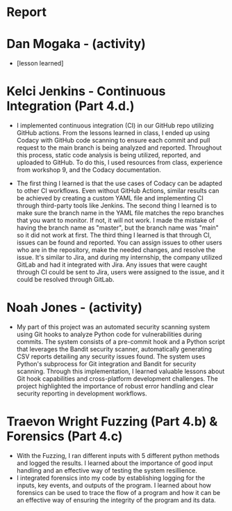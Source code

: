# Report

# Dan Mogaka - (activity)
- [lesson learned]
  
# Kelci Jenkins - Continuous Integration (Part 4.d.)
- I implemented continuous integration (CI) in our GitHub repo utilizing GitHub actions. From the lessons learned in class, I ended up using Codacy with GitHub code scanning to ensure each commit and pull request to the main branch is being analyzed and reported. Throughout this process, static code analysis is being utilized, reported, and uploaded to GitHub. To do this, I used resources from class, experience from workshop 9, and the Codacy documentation.
  
- The first thing I learned is that the use cases of Codacy can be adapted to other CI workflows. Even without GitHub Actions, similar results can be achieved by creating a custom YAML file and implementing CI through third-party tools like Jenkins. The second thing I learned is to make sure the branch name in the YAML file matches the repo branches that you want to monitor. If not, it will not work. I made the mistake of having the branch name as "master", but the branch name was "main" so it did not work at first. The third thing I learned is that through CI, issues can be found and reported. You can assign issues to other users who are in the repository, make the needed changes, and resolve the issue. It's similar to Jira, and during my internship, the company utilized GitLab and had it integrated with Jira. Any issues that were caught through CI could be sent to Jira, users were assigned to the issue, and it could be resolved through GitLab.
  
# Noah Jones - (activity)
- My part of this project was an automated security scanning system using Git hooks to analyze Python code for vulnerabilities during commits. The system consists of a pre-commit hook and a Python script that leverages the Bandit security scanner, automatically generating CSV reports detailing any security issues found.
The system uses Python's subprocess for Git integration and Bandit for security scanning. Through this implementation, I learned valuable lessons about Git hook capabilities and cross-platform development challenges. The project highlighted the importance of robust error handling and clear security reporting in development workflows.

# Traevon Wright Fuzzing (Part 4.b) & Forensics (Part 4.c)
- With the Fuzzing, I ran different inputs with 5 different python methods and logged the results. I learned about the importance of good input handling and an effective way of testing the system resillience.
- I integrated forensics into my code by establishing logging for the inputs, key events, and outputs of the program. I learned about how forensics can be used to trace the flow of a program and how it can be an effective way of ensuring the integrity of the program and its data. 
